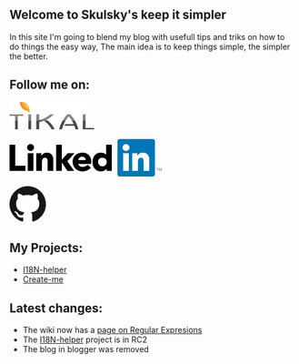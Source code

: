 ## Welcome to Skulsky's keep it simpler

In this site I'm going to blend my blog with usefull tips and triks on how to do things the easy way,
The main idea is to keep things simple, the simpler the better.

## Follow me on:
[![Tikal Knoledge](/images/tikal.png)](http://www.tikalk.com/java/ofers/)  
  
[![Linked in](/images/linkedin.png)](https://il.linkedin.com/in/ofer-skulsky-48195426)

[![GitHub](/images/GitHub.png)](https://github.com/oskulsky)

## My Projects:
* [I18N-helper](/i18n-helper/about.md)
* [Create-me](/Create-me/about.md)

## Latest changes:
* The wiki now has a [page on Regular Expresions](https://github.com/oskulsky/oskulsky.github.com/wiki/Regular-Expresions-in-JS)  
* The [I18N-helper](/i18n-helper/about.md) project is in RC2
* The blog in blogger was removed